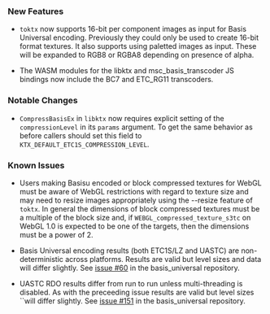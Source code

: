 ### New Features

* `toktx` now supports 16-bit per component images as input for
Basis Universal encoding. Previously they could only be used to
create 16-bit format textures. It also supports using paletted
images as input. These will be expanded to RGB8 or RGBA8 depending
on presence of alpha.

* The WASM modules for the libktx and msc_basis_transcoder JS
bindings now include the BC7 and ETC_RG11 transcoders.

### Notable Changes

* `CompressBasisEx` in `libktx` now requires explicit setting of
the `compressionLevel` in its `params` argument. To get the same
behavior as before callers should set this field to
`KTX_DEFAULT_ETC1S_COMPRESSION_LEVEL`.

### Known Issues

* Users making Basisu encoded or block compressed textures for WebGL
must be aware of WebGL restrictions with regard to texture size and
may need to resize images appropriately using the --resize feature
of `toktx`.  In general the dimensions of block compressed textures
must be a multiple of the block size and, if
`WEBGL_compressed_texture_s3tc` on WebGL 1.0 is expected to be one
of the targets, then the dimensions must be a power of 2.

* Basis Universal encoding results (both ETC1S/LZ and UASTC) are
non-deterministic across platforms. Results are valid but level
sizes and data will differ slightly.
See [issue #60](https://github.com/BinomialLLC/basis_universal/issues/60) in
the basis_universal repository.

* UASTC RDO results differ from run to run unless multi-threading
is disabled. As with the preceeding issue results are valid but
level sizes ``will differ slightly.
See [issue #151](https://github.com/BinomialLLC/basis_universal/issues/151)
in the basis_universal repository.

